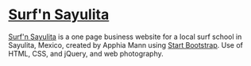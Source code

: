 # [Surf'n Sayulita](surfnsayulita.info/) 

[Surf'n Sayulita](surfnsayulita) is a one page business website for a local surf school in Sayulita, Mexico, created by Apphia Mann using [Start Bootstrap](http://startbootstrap.com/). Use of HTML, CSS, and jQuery, and web photography. 

